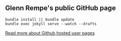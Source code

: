 ## Glenn Rempe's public GitHub page

````
bundle install || bundle update
bundle exec jekyll serve --watch --drafts
````

[Read more about Github hosted user pages](https://help.github.com/articles/using-jekyll-with-pages/)
